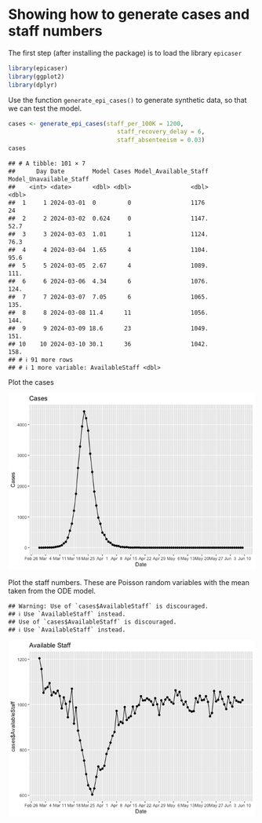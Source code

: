Showing how to generate cases and staff numbers
================

The first step (after installing the package) is to load the library
`epicaser`

``` r
library(epicaser)
library(ggplot2)
library(dplyr)
```

Use the function `generate_epi_cases()` to generate synthetic data, so
that we can test the model.

``` r
cases <- generate_epi_cases(staff_per_100K = 1200,
                               staff_recovery_delay = 6,
                               staff_absenteeism = 0.03)
cases
```

    ## # A tibble: 101 × 7
    ##      Day Date        Model Cases Model_Available_Staff Model_Unavailable_Staff
    ##    <int> <date>      <dbl> <dbl>                 <dbl>                   <dbl>
    ##  1     1 2024-03-01  0         0                 1176                     24  
    ##  2     2 2024-03-02  0.624     0                 1147.                    52.7
    ##  3     3 2024-03-03  1.01      1                 1124.                    76.3
    ##  4     4 2024-03-04  1.65      4                 1104.                    95.6
    ##  5     5 2024-03-05  2.67      4                 1089.                   111. 
    ##  6     6 2024-03-06  4.34      6                 1076.                   124. 
    ##  7     7 2024-03-07  7.05      6                 1065.                   135. 
    ##  8     8 2024-03-08 11.4      11                 1056.                   144. 
    ##  9     9 2024-03-09 18.6      23                 1049.                   151. 
    ## 10    10 2024-03-10 30.1      36                 1042.                   158. 
    ## # ℹ 91 more rows
    ## # ℹ 1 more variable: AvailableStaff <dbl>

Plot the cases

![](README_files/figure-gfm/unnamed-chunk-3-1.png)<!-- -->

Plot the staff numbers. These are Poisson random variables with the mean
taken from the ODE model.

    ## Warning: Use of `cases$AvailableStaff` is discouraged.
    ## ℹ Use `AvailableStaff` instead.
    ## Use of `cases$AvailableStaff` is discouraged.
    ## ℹ Use `AvailableStaff` instead.

![](README_files/figure-gfm/unnamed-chunk-4-1.png)<!-- -->
